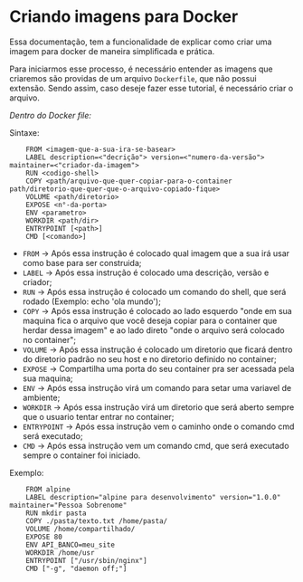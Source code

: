 # **Criando imagens para Docker**

Essa documentação, tem a funcionalidade de explicar como criar uma imagem para docker de maneira simplificada e prática.

Para iniciarmos esse processo, é necessário entender as imagens que criaremos são providas de um arquivo `Dockerfile`, que não possui extensão. Sendo assim, caso deseje fazer esse tutorial, é necessário criar o arquivo.

*Dentro do Docker file:*

Sintaxe:
~~~
    FROM <imagem-que-a-sua-ira-se-basear>
    LABEL description=<"decrição"> version=<"numero-da-versão"> maintainer=<"criador-da-imagem">
    RUN <codigo-shell>
    COPY <path/arquivo-que-quer-copiar-para-o-container path/diretorio-que-quer-que-o-arquivo-copiado-fique>
    VOLUME <path/diretorio>
    EXPOSE <n°-da-porta>
    ENV <parametro>
    WORKDIR <path/dir>
    ENTRYPOINT [<path>]
    CMD [<comando>]
~~~

* `FROM` -> Após essa instrução é colocado qual imagem que a sua irá usar como base para ser construida; 
* `LABEL` -> Após essa instrução é colocado uma descrição, versão e criador;
* `RUN` -> Após essa instrução é colocado um comando do shell, que será rodado (Exemplo: echo 'ola mundo');
* `COPY` -> Após essa instrução é colocado ao lado esquerdo "onde em sua maquina fica o arquivo que você deseja copiar para o container que herdar dessa imagem" e ao lado direto "onde o arquivo será colocado no container";
* `VOLUME` -> Após essa instrução é colocado um diretorio que ficará dentro do diretorio padrão no seu host e no diretorio definido no container;
* `EXPOSE` -> Compartilha uma porta do seu container pra ser acessada pela sua maquina;
* `ENV` -> Após essa instrução virá um comando para setar uma variavel de ambiente;
* `WORKDIR` -> Após essa instrução virá um diretorio que será aberto sempre que o usuario tentar entrar no container;
* `ENTRYPOINT` -> Após essa instrução vem o caminho onde o comando cmd será executado;
* `CMD` -> Após essa instrução vem um comando cmd, que será executado sempre o container foi iniciado.


Exemplo:
~~~
    FROM alpine
    LABEL description="alpine para desenvolvimento" version="1.0.0" maintainer="Pessoa Sobrenome"
    RUN mkdir pasta
    COPY ./pasta/texto.txt /home/pasta/ 
    VOLUME /home/compartilhado/
    EXPOSE 80
    ENV API_BANCO=meu_site
    WORKDIR /home/usr
    ENTRYPOINT ["/usr/sbin/nginx"]
    CMD ["-g", "daemon off;"]
~~~
